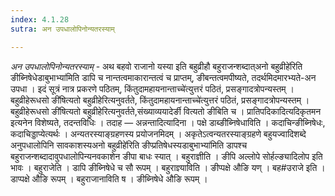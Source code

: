 ```yaml
---
index: 4.1.28
sutra: अन उपधालोपिनोन्यतरस्याम्

---
```

_अन उपधालोपिनोन्यतरस्याम्_ - अथ बहवो राजानो यस्या इति बहुव्रीहौ बहुराजन्शब्दात्अनो बहुव्रीहे॑रिति ङीब्निषेधेडाबुभाभ्या॑मिति डापि च नान्तत्वमाकारान्तत्वं च प्राप्तम्, ङीबन्तत्वमपीष्यते, तदर्थमिदमारभ्यते-अन उपधा । इदं सूत्रं नात्र प्रकरणे पठितम्, किंतुदामहायनान्ताच्चे॑त्युत्तरं पठितं, प्रसङ्गादत्रोपन्यस्तम् ।बहुव्रीहेरूधसो ङी॑षित्यतो बहुव्रीहेरित्यनुवर्तते, किंतुदामहायनान्ताच्चे॑त्युत्तरं पठितं, प्रसङ्गादत्रोपन्यस्तम् ।बहुव्रीहेरूधसो ङी॑षित्यतो बहुव्रीहेरित्यनुवर्तते,संख्याव्ययादेर्ङी वित्यतो ङीबिति च । प्रातिपदिकादित्यदिकृतमन इत्यनेन विशेष्यते, तदन्तविधिः । तदाह — अन्नन्तादित्यादिना । पक्षे डाब्ङीब्निषेधाविति । कदाचिन्ङीब्निषेधः, कदाचिड्डाप्येत्यर्थः । अन्यतरस्याङ्ग्रहणस्य प्रयोजनमिदम् । अकृतेऽत्वन्यतरस्याङ्ग्रहणे बहुयज्वादिशब्दे अनुपधालोपिनि सावकाशस्यअनो बहुव्रीहे॑रिति ङीप्प्रतिषेधस्यडाबुभाभ्या॑मिति डापश्च बहुराजन्शब्दादावुपधालोपिन्यनवकाशेन ङीपा बाधः स्यात् । बहुराज्ञीति । ङीपि अल्लोपे सोर्हल्ङ्यादिलोप इति भावः । बहुराजेति । डापि ङीब्निषेधे च सौ रूपम् । बहुराज्ञ्याविति । ङीप्पक्षे औङि यण् । बह#उराजे इति । डाप्पक्षे औङि रूपम् । बहुराजानाविति ष । ङीब्निषेधे औङि रूपम् ।